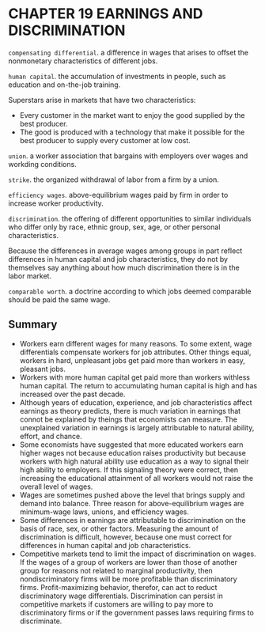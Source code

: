 # CHAPTER 19 EARNINGS AND DISCRIMINATION



`compensating differential`. a difference in wages that arises to offset the nonmonetary characteristics of different jobs.

`human capital`. the accumulation of investments in people, such as education and on-the-job training.

Superstars arise in markets that have two characteristics:

- Every customer in the market want to enjoy the good supplied by the best producer.
- The good is produced with a technology that make it possible for the best producer to supply every customer at low cost.

`union`. a worker association that bargains with employers over wages and workding conditions.

`strike`. the organized withdrawal of labor from a firm by a union.

`efficiency wages`. above-equilibrium wages paid by firm in order to increase worker productivity.

`discrimination`. the offering of different opportunities to similar individuals who differ only by race, ethnic group, sex, age, or other personal characteristics.

Because the differences in average wages among groups in part reflect differences in human capital and job characteristics, they do not by themselves say anything about how much discrimination there is in the labor market.

`comparable worth`. a doctrine according to which jobs deemed comparable should be paid the same wage.



## Summary

- Workers earn different wages for many reasons. To some extent, wage differentials compensate workers for job attributes. Other things equal, workers in hard, unpleasant jobs get paid more than workers in easy, pleasant jobs.
- Workers with more human capital get paid more than workers withless human capital. The return to accumulating human capital is high and has increased over the past decade.
- Although years of education, experience, and job characteristics affect earnings as theory predicts, there is much variation in earnings that connot be explained by theings that economists can measure. The unexplained variation in earnings is largely attributable to natural ability, effort, and chance.
- Some economists have suggested that more educated workers earn higher wages not because education raises productivity but because workers with high natural ability use education as a way to signal their high ability to employers. If this signaling theory were correct, then increasing the educational attainment of all workers would not raise the overall level of wages.
- Wages are sometimes pushed above the level that brings supply and demand into balance. Three reason for above-equilibrium wages are minimum-wage laws, unions, and efficiency wages.
- Some differences in earnings are attributable to discrimination on the basis of race, sex, or other factors. Measuring the amount of discrimination is difficult, however, because one must correct for differences in human capital and job characteristics.
- Competitive markets tend to limit the impact of discrimination on wages. If the wages of a group of workers are lower than those of another group for reasons not related to marginal productivity, then nondiscriminatory firms will be more profitable than discriminatory firms. Profit-maximizing behavior, therefor, can act to reduct discriminatory wage differentials. Discrimination can persist in competitive markets if customers are willing to pay more to discriminatory firms or if the government passes laws requiring firms to discriminate.

